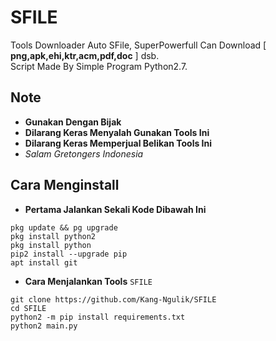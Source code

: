 # SFILE
Tools Downloader Auto SFile, SuperPowerfull Can Download [ **png,apk,ehi,ktr,acm,pdf,doc** ] dsb.\
Script Made By Simple Program Python2.7.
## Note
- **Gunakan Dengan Bijak**
- **Dilarang Keras Menyalah Gunakan Tools Ini**
- **Dilarang Keras Memperjual Belikan Tools Ini**
- _Salam Gretongers Indonesia_
## Cara Menginstall
- **Pertama Jalankan Sekali Kode Dibawah Ini**
```
pkg update && pg upgrade
pkg install python2
pkg install python
pip2 install --upgrade pip
apt install git
```
- **Cara Menjalankan Tools** `SFILE`
```
git clone https://github.com/Kang-Ngulik/SFILE
cd SFILE
python2 -m pip install requirements.txt
python2 main.py
```
